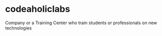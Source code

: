 # codeaholiclabs
Company or a Training Center who train students or professionals on new technologies
